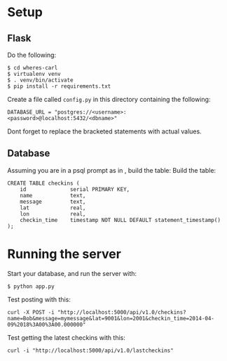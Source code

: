 # Setup

## Flask
Do the following:

    $ cd wheres-carl
    $ virtualenv venv
    $ . venv/bin/activate
    $ pip install -r requirements.txt

Create a file called `config.py` in this directory containing the following:

    DATABASE_URL = "postgres://<username>:<password>@localhost:5432/<dbname>"
    
Dont forget to replace the bracketed statements with actual values.

## Database

Assuming you are in a psql prompt as <username> in <dbname>, build the table:
Build the table:

    CREATE TABLE checkins (
        id              serial PRIMARY KEY,
        name            text,
        message         text,
        lat             real,
        lon             real,
        checkin_time    timestamp NOT NULL DEFAULT statement_timestamp()
    );

# Running the server

Start your database, and run the server with:
    
    $ python app.py

Test posting with this:

    curl -X POST -i "http://localhost:5000/api/v1.0/checkins?name=Bob&message=mymessage&lat=9001&lon=2001&checkin_time=2014-04-09%2018%3A00%3A00.000000"

Test getting the latest checkins with this:

    curl -i "http://localhost:5000/api/v1.0/lastcheckins"